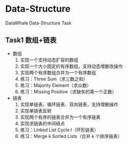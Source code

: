 # Data-Structure
DataWhale Data-Structure Task

## Task1 数组+链表
- 数组
  1. 实现一个支持动态扩容的数组
  2. 实现一个大小固定的有序数组，支持动态增删改操作
  3. 实现两个有序数组合并为一个有序数组
  4. 练习：Three Sum（求三数之和）
  5. 练习：Majority Element（求众数）
  6. 练习：Missing Positive（求缺失的第一个正数）
- 链表
  1. 实现单链表、循环链表、双向链表，支持增删操作
  2. 实现单链表反转
  3. 实现两个有序的链表合并为一个有序链表
  4. 实现求链表的中间结点
  5. 练习：Linked List Cycle I（环形链表）
  6. 练习：Merge k Sorted Lists（合并 k 个排序链表）